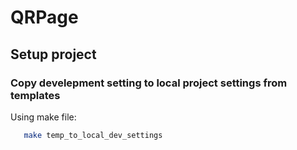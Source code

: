 # QRPage

## Setup project

### Copy develepment setting to local project settings from templates

Using make file:

```bash
   make temp_to_local_dev_settings
```
